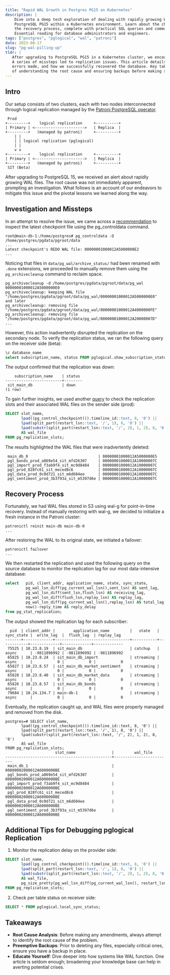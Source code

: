 ```yaml
---
title: "Rapid WAL Growth in Postgres PG15 on Kubernetes"
description: |
    Dive into a deep tech exploration of dealing with rapidly growing Write-Ahead Logging (WAL) in 
    PostgreSQL PG15 within a Kubernetes environment. Learn about the challenges, mistakes made, and 
    the recovery process, complete with practical SQL queries and commands. 
    Essential reading for database administrators and engineers.
tags: ["postgres", "pglogical", "wal", "patroni"]
date: 2023-08-17
slug: "pg-wal-pilling-up"
tldr: |
   After upgrading to PostgreSQL PG15 in a Kubernetes cluster, we encountered rapid WAL growth. 
   A series of missteps led to replication issues. This article details the investigation process, 
   errors made, and how we successfully recovered the database. Key takeaways emphasize the importance 
   of understanding the root cause and ensuring backups before making significant changes.
--- 
```


## Intro

Our setup consists of two clusters, each with two nodes interconnected through logical replication managed by the [Patroni PostgreSQL operator][3].

```
 Prod                   
+---------+    logical replication     +----------+
| Primary | <---------------------->   | Replica  |
+---------+   (managed by patroni)     +----------+
    | |
    | | logical replication (pglogical)
    | |
    v v
+---------+    logical replication     +----------+
| Primary | <---------------------->   | Replica  |
+---------+   (managed by patroni)     +----------+
 SIT (Beta)
```

After upgrading to PostgreSQL 15, we received an alert about rapidly growing WAL files. The root cause was not immediately apparent, prompting an investigation.
What follows is an account of our endeavors to mitigate this issue and the pivotal 
lessons we learned along the way.

## Investigation and Missteps

In an attempt to resolve the issue, we came across a [recommendation][1] to inspect the latest checkpoint file using the pg_controldata command.

```
root@main-db-1:/home/postgres# pg_controldata -D /home/postgres/pgdata/pgroot/data
...
Latest checkpoint's REDO WAL file: 00000001000012A5000000E2
...
```

Noticing that files in `data/pg_wal/archive_status/` had been renamed with `.done` extensions, we proceeded to manually remove them using the `pg_archivecleanup` command to reclaim space.

```
pg_archivecleanup -d /home/postgres/pgdata/pgroot/data/pg_wal 00000001000012A5000000E0
pg_archivecleanup: keeping WAL file "/home/postgres/pgdata/pgroot/data/pg_wal/00000001000012A5000000E0" and later
pg_archivecleanup: removing file "/home/postgres/pgdata/pgroot/data/pg_wal/00000001000012A4000000FE"
pg_archivecleanup: removing file "/home/postgres/pgdata/pgroot/data/pg_wal/00000001000012A20000007D"
...
```

However, this action inadvertently disrupted the replication on the secondary node. To verify the replication status, we ran the following query on the receiver side (beta):

```sql
\c database_name
select subscription_name, status FROM pglogical.show_subscription_status();
```

The output confirmed that the replication was down:

```
    subscription_name    | status
-------------------------+--------
 sit_main_db             | down
(1 row)
```

To gain further insights, we used another [query][2] to check the replication slots and their associated WAL files on the sender side (prod):

```sql
SELECT slot_name,
       lpad((pg_control_checkpoint()).timeline_id::text, 8, '0') ||
       lpad(split_part(restart_lsn::text, '/', 1), 8, '0') ||
       lpad(substr(split_part(restart_lsn::text, '/', 2), 1, 2), 8, '0')
       AS wal_file
FROM pg_replication_slots;
```

The results highlighted the WAL files that were inadvertently deleted:

```
 main_db_0                               | 00000001000012A5000000E5
 pgl_bonds_prod_a869e54_sit_mfd26307     | 00000001000012A10000007C
 pgl_import_prod_f3ab9f4_sit_mc9d8484    | 00000001000012A10000007C
 pgl_prod_828fc61_sit_meced8c6           | 00000001000012A10000007C
 pgl_data_prod_0c0d721_sit_m6d604ee      | 00000001000012A10000007C
 pgl_sentiment_prod_3b3f93a_sit_m5397d6e | 00000001000012A10000007C
```

## Recovery Process

Fortunately, we had WAL files stored in S3 using wal-g for point-in-time recovery. Instead of manually restoring with wal-g, we decided to initialize a fresh instance in the Patroni cluster:

```shell
patronictl reinit main-db main-db-0
...
```

After restoring the WAL to its original state, we initiated a failover:

```shell
patronictl failover
...
```

We then restarted the replication and used the following query on the source database to monitor the replication lag for our most data-intensive database:

```sql
select   pid, client_addr, application_name, state, sync_state,
         pg_wal_lsn_diff(pg_current_wal_lsn(),sent_lsn) AS sent_lag,
         pg_wal_lsn_diff(sent_lsn,flush_lsn) AS receiving_lag,
         pg_wal_lsn_diff(flush_lsn,replay_lsn) AS replay_lag,
         pg_wal_lsn_diff(pg_current_wal_lsn(),replay_lsn) AS total_lag,
         now()-reply_time AS reply_delay
from pg_stat_replication;
```

The output showed the replication lag for each subscriber:

```
  pid  | client_addr |        application_name         |   state   | sync_state |  write_lag  |  flush_lag  | replay_lag
-------+-------------+---------------------------------+-----------+------------+-------------+-------------+-------------
 75525 | 10.23.8.19  | sit_main_db                     | catchup   | async      | -9811896992 | -9811896992 | -9811896992
 65825 | 10.23.8.24  | sit_main_db_import              | streaming | async      |           0 |           0 |           0
 65827 | 10.23.8.57  | sit_main_db_market_sentiment    | streaming | async      |           0 |           0 |           0
 65828 | 10.23.8.40  | sit_main_db_market_data         | streaming | async      |           0 |           0 |           0
 65826 | 10.23.8.57  | sit_main_db_bonds               | streaming | async      |           0 |           0 |           0
 79684 | 10.24.134.7 | main-db-1                       | streaming | async      |           0 |           0 |           0
```

Eventually, the replication caught up, and WAL files were properly managed and removed from the disk.

```
postgres=# SELECT slot_name,
       lpad((pg_control_checkpoint()).timeline_id::text, 8, '0') ||
       lpad(split_part(restart_lsn::text, '/', 1), 8, '0') ||
       lpad(substr(split_part(restart_lsn::text, '/', 2), 1, 2), 8, '0')
       AS wal_file
FROM pg_replication_slots;
                      slot_name                |         wal_file
-----------------------------------------------+-------------------------
 main_db_1                                     | 00000002000012A6000000BE
 pgl_bonds_prod_a869e54_sit_mfd26307           | 00000002000012A6000000BE
 pgl_import_prod_f3ab9f4_sit_mc9d8484          | 00000002000012A6000000BE
 pgl_prod_828fc61_sit_meced8c6                 | 00000002000012A6000000BE
 pgl_data_prod_0c0d721_sit_m6d604ee            | 00000002000012A6000000BE
 pgl_sentiment_prod_3b3f93a_sit_m5397d6e       | 00000002000012A6000000BE
```

## Additional Tips for Debugging pglogical Replication

1. Monitor the replication delay on the provider side:

```sql
SELECT slot_name,
       lpad((pg_control_checkpoint()).timeline_id::text, 8, '0') ||
       lpad(split_part(restart_lsn::text, '/', 1), 8, '0') ||
       lpad(substr(split_part(restart_lsn::text, '/', 2), 1, 2), 8, '0')
       AS wal_file,
	   pg_size_pretty(pg_wal_lsn_diff(pg_current_wal_lsn(), restart_lsn)) AS replication_delay
FROM pg_replication_slots;
```

2. Check per table status on receiver side:

```sql
SELECT * FROM pglogical.local_sync_status;
```

## Takeaways

- **Root Cause Analysis**: Before making any amendments, always attempt to identify the root cause of the problem.
- **Preemptive Backups**: Prior to deleting any files, especially critical ones, ensure you have a backup in place.
- **Educate Yourself**: Dive deeper into how systems like WAL function. One article is seldom enough; broadening your knowledge base can help in averting potential crises.


[1]: https://www.postgresql.fastware.com/blog/how-to-solve-the-problem-if-pg-wal-is-full
[2]: https://stackoverflow.com/questions/49539938/postgres-wal-file-not-getting-deleted
[3]: https://github.com/zalando/postgres-operator
